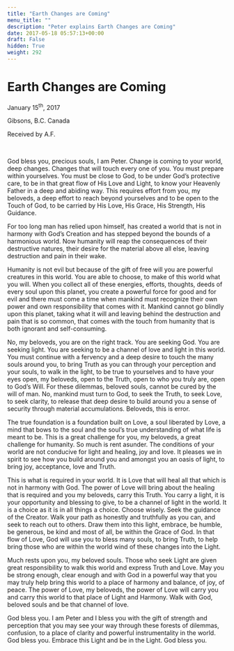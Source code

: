 ```yaml
---
title: "Earth Changes are Coming"
menu_title: ""
description: "Peter explains Earth Changes are Coming"
date: 2017-05-18 05:57:13+00:00
draft: False
hidden: True
weight: 292
---
```

# Earth Changes are Coming

January 15<sup>th</sup>, 2017

Gibsons, B.C. Canada

Received by A.F.

 

God bless you, precious souls, I am Peter. Change is coming to your world, deep changes. Changes that will touch every one of you. You must prepare within yourselves. You must be close to God, to be under God’s protective care, to be in that great flow of His Love and Light, to know your Heavenly Father in a deep and abiding way. This requires effort from you, my beloveds, a deep effort to reach beyond yourselves and to be open to the Touch of God, to be carried by His Love, His Grace, His Strength, His Guidance. 

For too long man has relied upon himself, has created a world that is not in harmony with God’s Creation and has stepped beyond the bounds of a harmonious world. Now humanity will reap the consequences of their destructive natures, their desire for the material above all else, leaving destruction and pain in their wake. 

Humanity is not evil but because of the gift of free will you are powerful creatures in this world. You are able to choose, to make of this world what you will. When you collect all of these energies, efforts, thoughts, deeds of every soul upon this planet, you create a powerful force for good and for evil and there must come a time when mankind must recognize their own power and own responsibility that comes with it. Mankind cannot go blindly upon this planet, taking what it will and leaving behind the destruction and pain that is so common, that comes with the touch from humanity that is both ignorant and self-consuming.

No, my beloveds, you are on the right track. You are seeking God. You are seeking light. You are seeking to be a channel of love and light in this world.  You must continue with a fervency and a deep desire to touch the many souls around you, to bring Truth as you can through your perception and your souls, to walk in the light, to be true to yourselves and to have your eyes open, my beloveds, open to the Truth, open to who you truly are, open to God’s Will. For these dilemmas, beloved souls, cannot be cured by the will of man. No, mankind must turn to God, to seek the Truth, to seek Love, to seek clarity, to release that deep desire to build around you a sense of security through material accumulations. Beloveds, this is error. 

The true foundation is a foundation built on Love, a soul liberated by Love, a mind that bows to the soul and the soul’s true understanding of what life is meant to be. This is a great challenge for you, my beloveds, a great challenge for humanity. So much is rent asunder. The conditions of your world are not conducive for light and healing, joy and love. It pleases we in spirit to see how you build around you and amongst you an oasis of light, to bring joy, acceptance, love and Truth. 

This is what is required in your world. It is Love that will heal all that which is not in harmony with God. The power of Love will bring about the healing that is required and you my beloveds, carry this Truth. You carry a light, it is your opportunity and blessing to give, to be a channel of light in the world. It is a choice as it is in all things a choice. Choose wisely. Seek the guidance of the Creator. Walk your path as honestly and truthfully as you can, and seek to reach out to others. Draw them into this light, embrace, be humble, be generous, be kind and most of all, be within the Grace of God.  In that flow of Love, God will use you to bless many souls, to bring Truth, to help bring those who are within the world wind of these changes into the Light.

Much rests upon you, my beloved souls. Those who seek Light are given great responsibility to walk this world and express Truth and Love. May you be strong enough, clear enough and with God in a powerful way that you may truly help bring this world to a place of harmony and balance, of joy, of peace. The power of Love, my beloveds, the power of Love will carry you and carry this world to that place of Light and Harmony. Walk with God, beloved souls and be that channel of love. 

God bless you. I am Peter and I bless you with the gift of strength and perception that you may see your way through these forests of dilemmas, confusion, to a place of clarity and powerful instrumentality in the world. God bless you. Embrace this Light and be in the Light. God bless you.